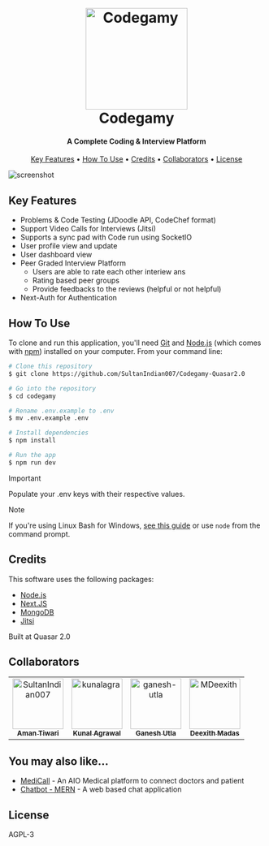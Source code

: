 <h1 align="center">
  <br>
  <a href="https://codegamyapp.vercel.app/"><img src="https://raw.githubusercontent.com/kunalagra/codegamy/main/public/logo.png" alt="Codegamy" width="200"></a>
  <br>
  Codegamy
  <br>
</h1>

<h4 align="center">A Complete Coding & Interview Platform</h4>

<p align="center">
  <a href="#key-features">Key Features</a> •
  <a href="#how-to-use">How To Use</a> •
  <a href="#credits">Credits</a> •
  <a href="#collaborators">Collaborators</a> •
  <a href="#license">License</a>
</p>

![screenshot](https://raw.githubusercontent.com/kunalagra/codegamy/main/public/screenshot.png)

## Key Features


* Problems & Code Testing (JDoodle API, CodeChef format)
* Support Video Calls for Interviews (Jitsi)
* Supports a sync pad with Code run using SocketIO
* User profile view and update
* User dashboard view
* Peer Graded Interview Platform
  - Users are able to rate each other interiew ans
  - Rating based peer groups
  - Provide feedbacks to the reviews (helpful or not helpful)
* Next-Auth for Authentication

## How To Use

To clone and run this application, you'll need [Git](https://git-scm.com) and [Node.js](https://nodejs.org/en/download/) (which comes with [npm](http://npmjs.com)) installed on your computer. From your command line:

```bash
# Clone this repository
$ git clone https://github.com/SultanIndian007/Codegamy-Quasar2.0

# Go into the repository
$ cd codegamy

# Rename .env.example to .env
$ mv .env.example .env

# Install dependencies
$ npm install

# Run the app
$ npm run dev
```
> [!IMPORTANT]  
> Populate your .env keys with their respective values. 

> [!NOTE]
> If you're using Linux Bash for Windows, [see this guide](https://www.howtogeek.com/261575/how-to-run-graphical-linux-desktop-applications-from-windows-10s-bash-shell/) or use `node` from the command prompt.

## Credits

This software uses the following packages:

- [Node.js](https://nodejs.org/)
- [Next.JS](https://github.com/vercel/next.js/)
- [MongoDB](https://www.mongodb.com/)
- [Jitsi](https://github.com/jitsi/jitsi)

Built at Quasar 2.0

## Collaborators
<table>
<tr>
    <td align="center">
        <a href="https://github.com/SultanIndian007">
            <img src="https://avatars.githubusercontent.com/u/96176706?v=4" width="100;" alt="SultanIndian007"/>
            <br />
            <sub><b>Aman Tiwari</b></sub>
        </a>
    </td>
    <td align="center">
        <a href="https://github.com/kunalagra">
            <img src="https://avatars.githubusercontent.com/u/66416646?v=4" width="100;" alt="kunalagra"/>
            <br />
            <sub><b>Kunal Agrawal</b></sub>
        </a>
    </td>
    <td align="center">
        <a href="https://github.com/ganesh-utla">
            <img src="https://avatars.githubusercontent.com/u/87692393?v=4" width="100;" alt="ganesh-utla"/>
            <br />
            <sub><b>Ganesh Utla</b></sub>
        </a>
    </td>
    <td align="center">
        <a href="https://github.com/MDeexith">
            <img src="https://avatars.githubusercontent.com/u/88663554?v=4" width="100;" alt="MDeexith"/>
            <br />
            <sub><b>Deexith Madas</b></sub>
        </a>
    </td>

 </tr>
</table>


## You may also like...

- [MediCall](https://github.com/SultanIndian007/hackanova_quad) - An AIO Medical platform to connect doctors and patient
- [Chatbot - MERN](https://github.com/SultanIndian007/chatbot-mern) - A web based chat application

## License

AGPL-3
